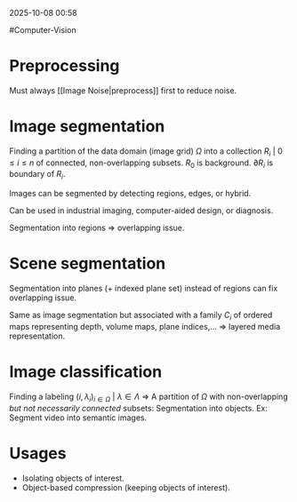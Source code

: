 2025-10-08 00:58

#Computer-Vision

# Preprocessing
Must always [[Image Noise|preprocess]] first to reduce noise.
# Image segmentation
Finding a partition of the data domain (image grid) $\Omega$ into a collection $R_{i}\ | \ 0\leq i\leq n$ of connected, non-overlapping subsets. $R_{0}$ is background. $\partial R_{i}$ is boundary of $R_{i}$.

Images can be segmented by detecting regions, edges, or hybrid.

Can be used in industrial imaging, computer-aided design, or diagnosis.

Segmentation into regions => overlapping issue.
# Scene segmentation
Segmentation into planes (+ indexed plane set) instead of regions can fix overlapping issue.

Same as image segmentation but associated with a family $C_{i}$ of ordered maps representing depth, volume maps, plane indices,... => layered media representation.
# Image classification
Finding a labeling $(i, \lambda_{i})_{i\in \Omega}\ |\ \lambda\in\Lambda$ => A partition of $\Omega$ with non-overlapping *but not necessarily connected* subsets: Segmentation into objects.
Ex: Segment video into semantic images.
# Usages
- Isolating objects of interest.
- Object-based compression (keeping objects of interest).